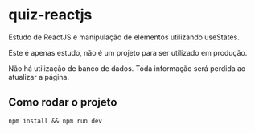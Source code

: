 # quiz-reactjs

Estudo de ReactJS e manipulação de elementos utilizando useStates.

Este é apenas estudo, não é um projeto para ser utilizado em produção.

Não há utilização de banco de dados.
Toda informação será perdida ao atualizar a página.

## Como rodar o projeto
``` npm install && npm run dev ```